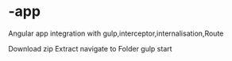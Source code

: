 # -app
Angular app integration with gulp,interceptor,internalisation,Route 

Download zip Extract navigate to Folder
     gulp start

     
